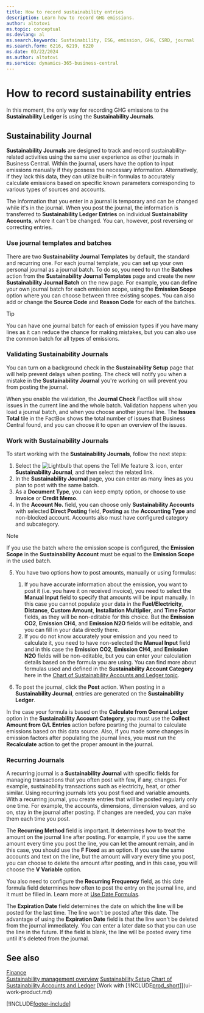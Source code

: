 ```yaml
---
title: How to record sustainability entries
description: Learn how to record GHG emissions.
author: altotovi
ms.topic: conceptual
ms.devlang: al
ms.search.keywords: Sustainability, ESG, emission, GHG, CSRD, journal
ms.search.form: 6216, 6219, 6220
ms.date: 03/22/2024
ms.author: altotovi
ms.service: dynamics-365-business-central
---
```


# How to record sustainability entries  

In this moment, the only way for recording GHG emissions to the **Sustainability Ledger** is using the **Sustainability Journals**.   

## Sustainability Journal  

**Sustainability Journals** are designed to track and record sustainability-related activities using the same user experience as other journals in Business Central. Within the journal, users have the option to input emissions manually if they possess the necessary information. Alternatively, if they lack this data, they can utilize built-in formulas to accurately calculate emissions based on specific known parameters corresponding to various types of sources and accounts. 

The information that you enter in a journal is temporary and can be changed while it's in the journal. When you post the journal, the information is transferred to **Sustainability Ledger Entries** on individual **Sustainability Accounts**, where it can't be changed. You can, however, post reversing or correcting entries.  

### Use journal templates and batches 

There are two **Sustainability Journal Templates** by default, the standard and recurring one. For each journal template, you can set up your own personal journal as a journal batch. To do so, you need to run the **Batches** action from the **Sustainability Journal Templates** page and create the new **Sustainability Journal Batch** on the new page. For example, you can define your own journal batch for each emission scope, using the **Emission Scope** option where you can choose between three existing scopes. You can also add or change the **Source Code** and **Reason Code** for each of the batches. 

>[!TIP]
>You can have one journal batch for each of emission types if you have many lines as it can reduce the chance for making mistakes, but you can also use the common batch for all types of emissions.   

### Validating Sustainability Journals 

You can turn on a background check in the **Sustainability Setup** page that will help prevent delays when posting. The check will notify you when a mistake in the **Sustainability Journal** you're working on will prevent you from posting the journal.  

When you enable the validation, the **Journal Check** FactBox will show issues in the current line and the whole batch. Validation happens when you load a journal batch, and when you choose another journal line. The **Issues Total** tile in the FactBox shows the total number of issues that Business Central found, and you can choose it to open an overview of the issues. 

### Work with Sustainability Journals 

To start working with the **Sustainability Journals**, follow the next steps:   

1.	Select the ![Lightbulb that opens the Tell Me feature 3.](../../media/ui-search/search_small.png "Tell me what you want to do") icon, enter **Sustainability Journal**, and then select the related link. 
2.	In the **Sustainability Journal** page, you can enter as many lines as you plan to post with the same batch.  
3.	As a **Document Type**, you can keep empty option, or choose to use **Invoice** or **Credit Memo**.  
4.	In the **Account No.** field, you can choose only **Sustainability Accounts** with selected **Direct Posting** field, **Posting** as the **Accounting Type** and non-blocked account. Accounts also must have configured category and subcategory.  

>[!NOTE]
>If you use the batch where the emission scope is configured, the **Emission Scope** in the **Sustainability Account** must be equal to the **Emission Scope** in the used batch.  

5.	You have two options how to post amounts, manually or using formulas:   

    1. If you have accurate information about the emission, you want to post it (i.e. you have it on received invoice), you need to select the **Manual Input** field to specify that amounts will be input manually. In this case you cannot populate your data in the **Fuel/Electricity**, **Distance**, **Custom Amount**, **Installation Multiplier**, and **Time Factor** fields, as they will be non-editable for this choice. But the **Emission CO2**, **Emission CH4**, and **Emission N2O** fields will be editable, and you can fill in your data directly there. 
    2. If you do not know accurately your emission and you need to calculate it, you need to have non-selected the **Manual Input** field and in this case the **Emission CO2**, **Emission CH4**, and **Emission N2O** fields will be non-editable, but you can enter your calculation details based on the formula you are using. You can find more about formulas used and defined in the **Sustainability Account Category** here in the [Chart of Sustainability Accounts and Ledger topic](finance-sustainability-accounts-ledger.md#Account-categories).  
  	
7.	To post the journal, click the **Post** action. When posting in a **Sustainability Journal**, entries are generated on the **Sustainability Ledger**. 

In the case your formula is based on the **Calculate from General Ledger** option in the **Sustainability Account Category**, you must use the **Collect Amount from G/L Entries** action before posrting the journal to calculate emissions based on this data source. Also, if you made some changes in emission factors after populating the journal lines, you must run the **Recalculate** action to get the proper amount in the journal.  

### Recurring Journals 

A recurring journal is a **Sustainability Journal** with specific fields for managing transactions that you often post with few, if any, changes. For example, sustainability transactions such as electricity, heat, or other similar. Using recurring journals lets you post fixed and variable amounts. With a recurring journal, you create entries that will be posted regularly only one time. For example, the accounts, dimensions, dimension values, and so on, stay in the journal after posting. If changes are needed, you can make them each time you post. 

The **Recurring Method** field is important. It determines how to treat the amount on the journal line after posting. For example, if you use the same amount every time you post the line, you can let the amount remain, and in this case, you should use the **F Fixed** as an option. If you use the same accounts and text on the line, but the amount will vary every time you post, you can choose to delete the amount after posting, and in this case, you will choose the **V Variable** option. 

You also need to configure the **Recurring Frequency** field, as this date formula field determines how often to post the entry on the journal line, and it must be filled in. Learn more at [Use Date Formulas](ui-enter-date-ranges.md#use-date-formulas).  

The **Expiration Date** field determines the date on which the line will be posted for the last time. The line won't be posted after this date. The advantage of using the **Expiration Date** field is that the line won't be deleted from the journal immediately. You can enter a later date so that you can use the line in the future. If the field is blank, the line will be posted every time until it's deleted from the journal.  

## See also  
[Finance](finance.md)  
[Sustainability management overview](finance-manage-sustainability.md) 
[Sustainability Setup](finance-sustainability-setup.md) 
[Chart of Sustainability Accounts and Ledger](finance-sustainability-accounts-ledger.md) 
[Work with [!INCLUDE[prod_short](includes/prod_short.md)]](ui-work-product.md) 

[!INCLUDE[footer-include](includes/footer-banner.md)]
